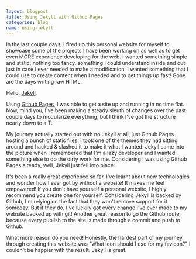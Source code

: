 ```yaml
---
layout: blogpost
title: Using Jekyll with Github Pages
categories: blog
name: using-jekyll
---
```


In the last couple days, I fired up this personal website for myself to showcase some of the projects I have been working on as well as to get even MORE experience developing for the web. I wanted something simple and static, nothing too fancy, something I could understand inside and out just in case I ever needed to make a modification. I wanted something that I could use to create content when I needed and to get things up fast! Gone are the days writing raw HTML.

Hello, [Jekyll][jekyll].<!-- truncate_here -->

Using [Github Pages][pages], I was able to get a site up and running in no time flat. Now, mind you, I've been making a steady sleuth of changes over the past couple days to modularize everything, but I think I've got the structure nearly down to a T.

My journey actually started out with no Jekyll at all, just Github Pages hosting a bunch of static files. I took one of the themes they had sitting around and hacked & slashed it to make it what I wanted. Jekyll came into the picture when I remembered that I'm a lazy developer and I wanted something else to do the dirty work for me. Considering I was using Github Pages already, well, Jekyll just fell into place.

It's been a really great experience so far, I've learnt about new technologies and wonder how I ever got by without a website! It makes me feel empowered! If you don't have yourself a personal website, I highly recommend you create one for yourself. Considering Jekyll is backed by Github, I'm relying on the fact that they won't remove support for it someday. But if they do, I've luckily got every change I've ever made to my website backed up with git! Another great reason to go the Github route, because every publish to the site is made through a commit and push to Github.

What more reason do you need! Honestly, the hardest part of my journey through creating this website was "What icon should I use for my favicon?" I couldn't be happier with the result. Jekyll is great.

[jekyll]: http://jekyllrb.com/
[pages]: http://pages.github.com/
